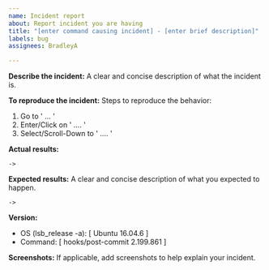 ```yaml
---
name: Incident report
about: Report incident you are having
title: "[enter command causing incident] - [enter brief description]"
labels: bug
assignees: BradleyA

---
```


**Describe the incident:**
A clear and concise description of what the incident is.

**To reproduce the incident:**
Steps to reproduce the behavior:
1. Go to ' ... '
2. Enter/Click on ' .... '
3. Select/Scroll-Down to ' .... '

**Actual results:**

    ->

**Expected results:**
A clear and concise description of what you expected to happen.

    ->

**Version:**
 - OS (lsb_release -a): [ Ubuntu 16.04.6 ]
 - Command: [ hooks/post-commit  2.199.861 ]

**Screenshots:**
If applicable, add screenshots to help explain your incident.
